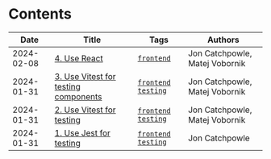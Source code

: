 # Contents

| Date | Title | Tags | Authors |
|-------|------|------|------|
| 2024-02-08 | [4. Use React](doc/adr/0004-use-react.md) | [`frontend`](https://github.com/Catchpowle/adr/tree/main/tags/frontend.md) | Jon Catchpowle, Matej Vobornik
| 2024-01-31 | [3. Use Vitest for testing components](doc/adr/0003-use-vitest-for-testing-components.md) | [`frontend`](https://github.com/Catchpowle/adr/tree/main/tags/frontend.md) [`testing`](https://github.com/Catchpowle/adr/tree/main/tags/testing.md) | Jon Catchpowle, Matej Vobornik
| 2024-01-31 | [2. Use Vitest for testing](doc/adr/0002-use-vitest-for-testing.md) | [`frontend`](https://github.com/Catchpowle/adr/tree/main/tags/frontend.md) [`testing`](https://github.com/Catchpowle/adr/tree/main/tags/testing.md) | Jon Catchpowle, Matej Vobornik
| 2024-01-31 | [1. Use Jest for testing](doc/adr/0001-use-jest-for-testing.md) | [`frontend`](https://github.com/Catchpowle/adr/tree/main/tags/frontend.md) [`testing`](https://github.com/Catchpowle/adr/tree/main/tags/testing.md) | Jon Catchpowle
